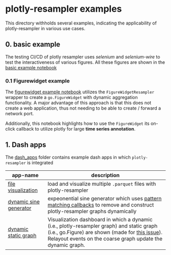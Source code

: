 # plotly-resampler examples

This directory withholds several examples, indicating the applicability of
plotly-resampler in various use cases.

## 0. basic example

The testing CI/CD of plotly resampler uses _selenium_ and _selenium-wire_ to test the
interactiveness of various figures. All these figures are shown in
the [basic example notebook](basic_example.ipynb)

### 0.1 Figurewidget example

The [figurewidget example notebook](figurewidget_example.ipynb) utilizes the `FigureWidgetResampler` wrapper to create a `go.FigureWidget` with dynamic aggregation functionality. A major advantage of this approach is that this does not create a web application, thus not needing to be able to create / forward a network port.

Additionally, this notebook highlights how to use the `FigureWidget` its on-click callback to utilize plotly for large **time series annotation**.

## 1. Dash apps

The [dash_apps](dash_apps/dash_app.py) folder contains example dash apps in
which `plotly-resampler` is integrated

| app-name | description |
| --- | --- |
| [file visualization](dash_apps/dash_app.py) | load and visualize multiple `.parquet` files with plotly-resampler |
| [dynamic sine generator](dash_apps/construct_dynamic_figures.py) | expeonential sine generator which uses [pattern matching callbacks](https://dash.plotly.com/pattern-matching-callbacks) to remove and construct plotly-resampler graphs dynamically |
| [dynamic static graph](dash_apps/dash_app_coarse_fine.py) | Visualization dashboard in which a dynamic (i.e., plotly-resampler graph) and static graph (i.e., go.Figure) are shown (made for [this issue](https://github.com/predict-idlab/plotly-resampler/issues/56)). Relayout events on the coarse graph update the dynamic graph.